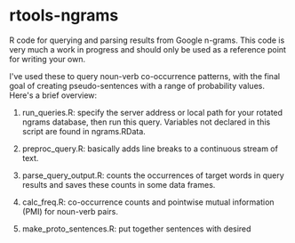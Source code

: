 rtools-ngrams
=============

R code for querying and parsing results from Google n-grams. This code is very much a work in progress and should only be used as a reference point for writing your own.

I've used these to query noun-verb co-occurrence patterns, with the final goal of creating pseudo-sentences with a range of probability values. Here's a brief overview:

1. run_queries.R: specify the server address or local path for your rotated ngrams database, then run this query. Variables not declared in this script are found in ngrams.RData.

2. preproc_query.R: basically adds line breaks to a continuous stream of text.

3. parse_query_output.R: counts the occurrences of target words in query results and saves these counts in some data frames.

4. calc_freq.R: co-occurrence counts and pointwise mutual information (PMI) for noun-verb pairs.

5. make_proto_sentences.R: put together sentences with desired 
